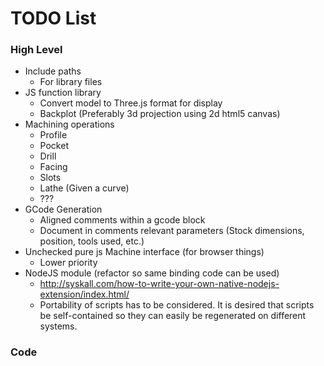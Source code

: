 # TODO List #

### High Level ###
 * Include paths
    - For library files
 * JS function library
    - Convert model to Three.js format for display
    - Backplot (Preferably 3d projection using 2d html5 canvas)
 * Machining operations
    - Profile
    - Pocket
    - Drill
    - Facing
    - Slots
    - Lathe (Given a curve)
    - ???
 * GCode Generation
    - Aligned comments within a gcode block
    - Document in comments relevant parameters (Stock dimensions, position, tools used, etc.)
 * Unchecked pure js Machine interface (for browser things)
    - Lower priority
 * NodeJS module (refactor so same binding code can be used)
    - http://syskall.com/how-to-write-your-own-native-nodejs-extension/index.html/
    - Portability of scripts has to be considered. It is desired that scripts be self-contained so they can easily be regenerated on different systems.

### Code ###
